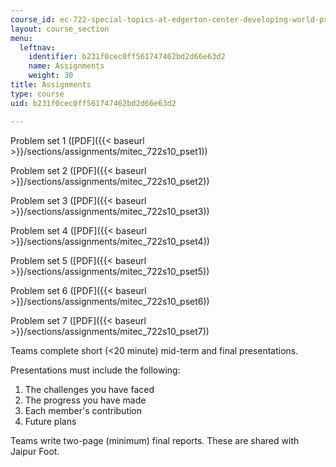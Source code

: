 ```yaml
---
course_id: ec-722-special-topics-at-edgerton-center-developing-world-prosthetics-spring-2010
layout: course_section
menu:
  leftnav:
    identifier: b231f0cec0ff561747462bd2d66e63d2
    name: Assignments
    weight: 30
title: Assignments
type: course
uid: b231f0cec0ff561747462bd2d66e63d2

---
```


Problem set 1 ([PDF]({{< baseurl >}}/sections/assignments/mitec_722s10_pset1))

Problem set 2 ([PDF]({{< baseurl >}}/sections/assignments/mitec_722s10_pset2))

Problem set 3 ([PDF]({{< baseurl >}}/sections/assignments/mitec_722s10_pset3))

Problem set 4 ([PDF]({{< baseurl >}}/sections/assignments/mitec_722s10_pset4))

Problem set 5 ([PDF]({{< baseurl >}}/sections/assignments/mitec_722s10_pset5))

Problem set 6 ([PDF]({{< baseurl >}}/sections/assignments/mitec_722s10_pset6))

Problem set 7 ([PDF]({{< baseurl >}}/sections/assignments/mitec_722s10_pset7))

Teams complete short (<20 minute) mid-term and final presentations.

Presentations must include the following:

1.  The challenges you have faced
2.  The progress you have made
3.  Each member's contribution
4.  Future plans

Teams write two-page (minimum) final reports. These are shared with Jaipur Foot.